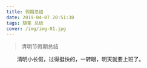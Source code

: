 ```yaml
---
title: 假期总结
date: 2019-04-07 20:51:38
tags: 随笔 总结
cover: /img/img-01.jpg
---
```

<blockquote>清明节假期总结</blockquote>
　　清明小长假，过得挺快的，一转眼，明天就要上班了。